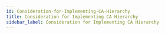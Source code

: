 ```yaml
---
id: Consideration-for-Implementing-CA-Hierarchy
title: Consideration for Implementing CA Hierarchy
sidebar_label: Consideration for Implementing CA Hierarchy
---
```



#

